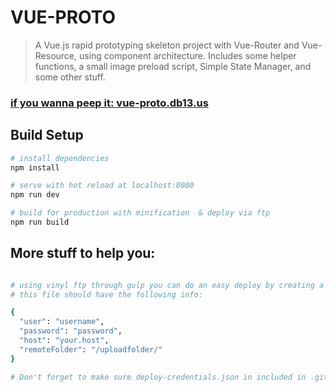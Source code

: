 # VUE-PROTO

> A Vue.js rapid prototyping skeleton project with Vue-Router and Vue-Resource, using component architecture. Includes some helper functions, a small image preload script, Simple State Manager, and some other stuff.

### [if you wanna peep it: vue-proto.db13.us](http://vue-proto.db13.us/)

## Build Setup

``` bash
# install dependencies
npm install

# serve with hot reload at localhost:8080
npm run dev

# build for production with minification  & deploy via ftp
npm run build
```

## More stuff to help you:
``` bash

# using vinyl ftp through gulp you can do an easy deploy by creating a file called deploy-credentials.json in the root directory.
# this file should have the following info:

{
  "user": "username",
  "password": "password",
  "host": "your.host",
  "remoteFolder": "/uploadfolder/"
}

# Don't forget to make sure deploy-credentials.json in included in .gitignore!
```